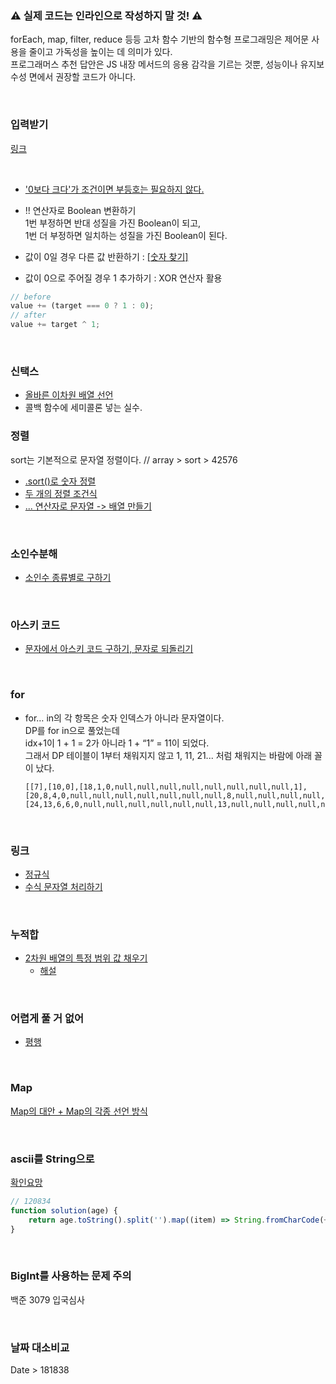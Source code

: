 ### ⚠️ 실제 코드는 인라인으로 작성하지 말 것! ⚠️ 
forEach, map, filter, reduce 등등 
고차 함수 기반의 함수형 프로그래밍은 제어문 사용을 줄이고 가독성을 높이는 데 의미가 있다.  
프로그래머스 추천 답안은 JS 내장 메서드의 응용 감각을 기르는 것뿐,
성능이나 유지보수성 면에서 권장할 코드가 아니다.

<br>

### 입력받기
[링크](https://github.com/AtomicLiquors/Javascript_Algorithm/blob/main/input.md)

<br>

- ['0보다 크다'가 조건이면 부등호는 필요하지 않다.](https://github.com/AtomicLiquors/Javascript_Algorithm/blob/main/Mathematics/programmers_120815.js)

- !! 연산자로 Boolean 변환하기  
  1번 부정하면 반대 성질을 가진 Boolean이 되고,   
  1번 더 부정하면 일치하는 성질을 가진 Boolean이 된다.


- 값이 0일 경우 다른 값 반환하기 : [[숫자 찾기]](https://github.com/AtomicLiquors/Javascript_Algorithm/blob/main/string/programmers_120904.js)
- 값이 0으로 주어질 경우 1 추가하기 : XOR 연산자 활용
```javascript
// before
value += (target === 0 ? 1 : 0);
// after
value += target ^ 1;
```


<br>

### 신택스
- [올바른 이차원 배열 선언](https://github.com/TPA-ThreeProblemsAday/TPA_CHB/blob/main/hyobin/javascript/array/2D/Declaration.md)
- 콜백 함수에 세미콜론 넣는 실수.
  
### 정렬
sort는 기본적으로 문자열 정렬이다. // array > sort > 42576
- [.sort()로 숫자 정렬](https://github.com/TPA-ThreeProblemsAday/TPA_CHB/blob/main/hyobin/javascript/sort/Programmers_42576.js)
- [두 개의 정렬 조건식](https://github.com/TPA-ThreeProblemsAday/TPA_CHB/blob/main/hyobin/javascript/sort/programmers_120880.js)
- [... 연산자로 문자열 -> 배열 만들기](https://github.com/TPA-ThreeProblemsAday/TPA_CHB/blob/main/hyobin/javascript/string/Programmers_120911.js)


<br>

### 소인수분해
- [소인수 종류별로 구하기](https://github.com/TPA-ThreeProblemsAday/TPA_CHB/tree/main/hyobin/javascript/prime)


<br>

### 아스키 코드
- [문자에서 아스키 코드 구하기, 문자로 되돌리기](https://github.com/AtomicLiquors/TPA_CHB/blob/main/hyobin/javascript/string/programmers_155652.js)


<br>

### for
- for… in의 각 항목은 숫자 인덱스가 아니라 문자열이다.  
  DP를 for in으로 풀었는데   
  idx+1이 1 + 1 = 2가 아니라 1 + “1” = 11이 되었다.  
  그래서 DP 테이블이 1부터 채워지지 않고 1, 11, 21... 처럼 채워지는 바람에 아래 꼴이 났다.
  ```
  [[7],[10,0],[18,1,0,null,null,null,null,null,null,null,null,1],[20,8,4,0,null,null,null,null,null,null,null,8,null,null,null,null,null,null,null,null,null,4],[24,13,6,6,0,null,null,null,null,null,null,13,null,null,null,null,null,null,null,null,null,6,null,null,null,null,null,null,null,null,null,6]]
  ```
  

<br>

### 링크
- [정규식](https://github.com/AtomicLiquors/Javascript_Algorithm/tree/main/regex#readme)
- [수식 문자열 처리하기](https://github.com/AtomicLiquors/Javascript_Algorithm/tree/main/Mathematics/Expression)

 

<br>

### 누적합
- [2차원 배열의 특정 범위 값 채우기](https://github.com/TPA-ThreeProblemsAday/TPA_CHB/blob/main/hyobin/javascript/prefix/2D/Programmers_92344.js)
  - [해설](https://kimjingo.tistory.com/155)


<br>

### 어렵게 풀 거 없어
- [평행](https://github.com/AtomicLiquors/Javascript_Algorithm/blob/main/programmers_120875.js)


<br>

### Map
[Map의 대안 + Map의 각종 선언 방식](https://github.com/AtomicLiquors/Javascript_Algorithm/blob/main/map/Readme.md)


<br>

### ascii를 String으로
[확인요망](https://school.programmers.co.kr/learn/courses/30/lessons/120834/solution_groups?language=javascript)
```javascript
// 120834
function solution(age) {
    return age.toString().split('').map((item) => String.fromCharCode(+item + 97)).join('');
}
```

<br>

### BigInt를 사용하는 문제 주의
백준 3079 입국심사


<br>

### 날짜 대소비교
Date > 181838
